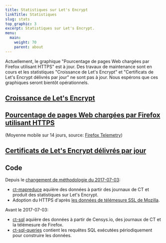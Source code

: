 ```yaml
---
title: Statistiques sur Let's Encrypt
linkTitle: Statistiques
slug: stats
top_graphic: 3
excerpt: Statistiques sur Let's Encrypt.
menu:
  main:
    weight: 70
    parent: about
---
```


Actuellement, le graphique "Pourcentage de pages Web chargées par Firefox utilisant HTTPS" est à jour. Des travaux de maintenance sont en cours et les statistiques "Croissance de Let's Encrypt" et "Certificats de Let's Encrypt délivrés par jour" ne sont pas à jour. Nous espérons que ces graphiques seront bientôt opérationnels.

<div class="figure">
  <h2><a name="growth" href="#growth"
    >Croissance de Let's Encrypt</a></h2>
  <div id="activeUsage" title="Croissance de Let's Encrypt" class="statsgraph"></div>
</div>

<div class="figure">
  <h2><a name="percent-pageloads" href="#percent-pageloads"
    >Pourcentage de pages Web chargées par Firefox utilisant HTTPS</a></h2>
  <p>(Moyenne mobile sur 14 jours, source: <a href="https://docs.telemetry.mozilla.org/datasets/other/ssl/reference.html">Firefox Telemetry</a>)</p>
  <div id="pageloadPercent" title="Pourcentage de pages Web chargées par Firefox à l'aide du protocole HTTPS" class="statsgraph"></div>
</div>

<div class="figure">
  <h2><a name="daily-issuance" href="#daily-issuance"
    >Certificats de Let's Encrypt délivrés par jour</a></h2>
  <div id="issuancePerDay" title="Certificats de Let's Encrypt délivrés par jour" class="statsgraph"></div>
</div>

## Code
Depuis le [changement de méthodologie du 2017-07-03](https://community.letsencrypt.org/t/adjustments-to-the-lets-encrypt-statistics-methodology/):

- [ct-mapreduce](https://github.com/jcjones/ct-mapreduce) aquière des données à partir des journaux de CT et produit des statistiques sur Let's Encrypt.
- Adoption du HTTPS d'après [les données de télémesure SSL de Mozilla](https://docs.telemetry.mozilla.org/datasets/other/ssl/reference.html).

Avant le 2017-07-03:

- [ct-sql](https://github.com/jcjones/ct-sql) aquière des données à partir de Censys.io, des journaux de CT et la télémesure de Firefox.
- [ct-sql-queries](https://github.com/jcjones/ct-sql-queries) contient les requêtes SQL exécutées périodiquement pour construire les données.

<script src="/js/stats.js" async></script>
<script src="/js/plotly-min.js" async></script>
